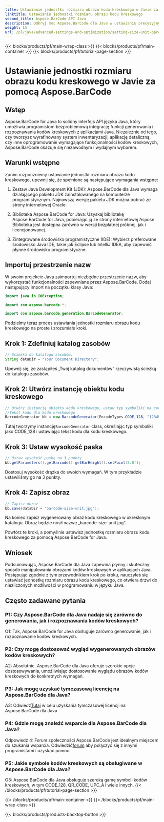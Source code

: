 ```yaml
---
title: Ustawianie jednostki rozmiaru obrazu kodu kreskowego w Javie za pomocą Aspose.BarCode
linktitle: Ustawianie jednostki rozmiaru obrazu kodu kreskowego
second_title: Aspose.BarCode API Java
description: Odkryj moc Aspose.BarCode dla Java w ustawianiu precyzyjnych jednostek rozmiaru obrazów kodów kreskowych. Łatwa integracja, solidna wydajność i nieograniczone możliwości dostosowywania.
weight: 15
url: /pl/java/advanced-settings-and-optimization/setting-size-unit-barcode-image/
---
```


{{< blocks/products/pf/main-wrap-class >}}
{{< blocks/products/pf/main-container >}}
{{< blocks/products/pf/tutorial-page-section >}}

# Ustawianie jednostki rozmiaru obrazu kodu kreskowego w Javie za pomocą Aspose.BarCode

## Wstęp

Aspose.BarCode for Java to solidny interfejs API języka Java, który umożliwia programistom bezproblemową integrację funkcji generowania i rozpoznawania kodów kreskowych z aplikacjami Java. Niezależnie od tego, czy tworzysz wyrafinowany system inwentaryzacji, aplikację detaliczną, czy inne oprogramowanie wymagające funkcjonalności kodów kreskowych, Aspose.BarCode okazuje się niezawodnym i wydajnym wyborem.

## Warunki wstępne

Zanim rozpoczniemy ustawianie jednostki rozmiaru obrazu kodu kreskowego, upewnij się, że spełnione są następujące wymagania wstępne:

1. Zestaw Java Development Kit (JDK): Aspose.BarCode dla Java wymaga działającego pakietu JDK zainstalowanego na komputerze programistycznym. Najnowszą wersję pakietu JDK można pobrać ze strony internetowej Oracle.

2. Biblioteka Aspose.BarCode for Java: Uzyskaj bibliotekę Aspose.BarCode for Java, pobierając ją ze strony internetowej Aspose. Biblioteka jest dostępna zarówno w wersji bezpłatnej próbnej, jak i licencjonowanej.

3. Zintegrowane środowisko programistyczne (IDE): Wybierz preferowane środowisko Java IDE, takie jak Eclipse lub IntelliJ IDEA, aby zapewnić płynne środowisko programistyczne.

## Importuj przestrzenie nazw

W swoim projekcie Java zaimportuj niezbędne przestrzenie nazw, aby wykorzystać funkcjonalności zapewniane przez Aspose.BarCode. Dodaj następujący import na początku klasy Java:

```java
import java.io.IOException;

import com.aspose.barcode.*;

import com.aspose.barcode.generation.BarcodeGenerator;
```


Podzielmy teraz proces ustawiania jednostki rozmiaru obrazu kodu kreskowego na proste i zrozumiałe kroki.

## Krok 1: Zdefiniuj katalog zasobów

```java
// Ścieżka do katalogu zasobów.
String dataDir = "Your Document Directory";
```

Upewnij się, że zastąpiłeś „Twój katalog dokumentów” rzeczywistą ścieżką do katalogu zasobów.

## Krok 2: Utwórz instancję obiektu kodu kreskowego

```java
// Utwórz instancję obiektu kodu kreskowego, ustaw typ symboliki na code128 i ustaw
//Tekst kodu dla kodu kreskowego
BarcodeGenerator bb = new BarcodeGenerator(EncodeTypes.CODE_128, "1234567");
```

 Tutaj tworzymy instancję`BarcodeGenerator` class, określając typ symboliki jako CODE_128 i ustawiając tekst kodu dla kodu kreskowego.

## Krok 3: Ustaw wysokość paska

```java
// Ustaw wysokość paska na 3 punkty
bb.getParameters().getBarcode().getBarHeight().setPoint(3.0f);
```

Dostosuj wysokość drążka do swoich wymagań. W tym przykładzie ustawiliśmy go na 3 punkty.

## Krok 4: Zapisz obraz

```java
// Zapisz obraz
bb.save(dataDir + "barcode-size-unit.jpg");
```

Na koniec zapisz wygenerowany obraz kodu kreskowego w określonym katalogu. Obraz będzie nosił nazwę „barcode-size-unit.jpg”.

Powtórz te kroki, a pomyślnie ustawisz jednostkę rozmiaru obrazu kodu kreskowego za pomocą Aspose.BarCode for Java.

## Wniosek

Podsumowując, Aspose.BarCode dla Java zapewnia płynny i skuteczny sposób manipulowania obrazami kodów kreskowych w aplikacjach Java. Postępując zgodnie z tym przewodnikiem krok po kroku, nauczyłeś się ustawiać jednostkę rozmiaru obrazu kodu kreskowego, co otwiera drzwi do niezliczonych możliwości w programowaniu w języku Java.

## Często zadawane pytania

### P1: Czy Aspose.BarCode dla Java nadaje się zarówno do generowania, jak i rozpoznawania kodów kreskowych?

O1: Tak, Aspose.BarCode for Java obsługuje zarówno generowanie, jak i rozpoznawanie kodów kreskowych.

### P2: Czy mogę dostosować wygląd wygenerowanych obrazów kodów kreskowych?

A2: Absolutnie. Aspose.BarCode dla Java oferuje szerokie opcje dostosowywania, umożliwiając dostosowanie wyglądu obrazów kodów kreskowych do konkretnych wymagań.

### P3: Jak mogę uzyskać tymczasową licencję na Aspose.BarCode dla Java?

 A3: Odwiedź[Tutaj](https://purchase.aspose.com/temporary-license/) w celu uzyskania tymczasowej licencji na Aspose.BarCode dla Java.

### P4: Gdzie mogę znaleźć wsparcie dla Aspose.BarCode dla Java?

 Odpowiedź 4: Forum społeczności Aspose.BarCode jest idealnym miejscem do szukania wsparcia. Odwiedzić[forum](https://forum.aspose.com/c/barcode/13) aby połączyć się z innymi programistami i uzyskać pomoc.

### P5: Jakie symbole kodów kreskowych są obsługiwane w Aspose.BarCode dla Java?

O5: Aspose.BarCode dla Java obsługuje szeroką gamę symboli kodów kreskowych, w tym CODE_128, QR_CODE, UPC_A i wiele innych.
{{< /blocks/products/pf/tutorial-page-section >}}

{{< /blocks/products/pf/main-container >}}
{{< /blocks/products/pf/main-wrap-class >}}

{{< blocks/products/products-backtop-button >}}
